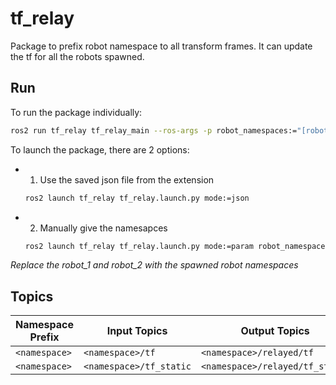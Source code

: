 # tf_relay

Package to prefix robot namespace to all transform frames. It can update the tf for all the robots spawned. 

## Run

To run the package individually:

```bash
ros2 run tf_relay tf_relay_main --ros-args -p robot_namespaces:="[robot_1, robot_2]"
```

To launch the package, there are 2 options:

- 1. Use the saved json file from the extension
    ```bash
    ros2 launch tf_relay tf_relay.launch.py mode:=json
    ```

- 2. Manually give the namesapces
    ```bash
    ros2 launch tf_relay tf_relay.launch.py mode:=param robot_namespaces:="[robot_1, robot_2]"
    ```

*Replace the robot_1 and robot_2 with the spawned robot namespaces*

## Topics

| Namespace Prefix | Input Topics          | Output Topics             | Message Type              |
|------------------|-----------------------|---------------------------|---------------------------|
| `<namespace>`    | `<namespace>/tf`      | `<namespace>/relayed/tf`      | `tf2_msgs/msg/TFMessage` |
| `<namespace>`    | `<namespace>/tf_static` | `<namespace>/relayed/tf_static` | `tf2_msgs/msg/TFMessage` |
